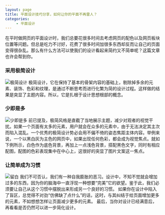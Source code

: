 ```yaml
---
layout: page
title: 平面设计技巧分享，如何让你的平面不再雷人？
categories:
     - 平面设计
---
```


在平时做网页的平面设计时，我们总要花很多时间去考虑网页的配色以及网页板块位置等问题。但总是吃力不讨好，花费了很多时间加很多东西却反而让自己的页面变得很杂乱。那么有什么方法可以使我们的设计看起来简约又不简单呢？这篇文章也许会帮到你。 
### 采用极简设计
![极简设计](/jekyll-theme-basically-basic/assets/images/pingmiansheji1.jpg)
极简设计，它在保持了基本的骨架内容的基础上，剔除掉多余的元素、装饰、色彩和纹理，是通过不断思考而进行化繁为简的设计过程。这样做的结果是突显了主题内容。所以，它是扎根于设计思想根部的概念。
### 少即是多
![少即是多](/jekyll-theme-basically-basic/assets/images/pingmiansheji2.jpg)
前已提及，极简风格是直截了当地展示主题，减少对观者的视觉干扰。如果一个页面有太多的元素，用户就会在众多的元素中，由于无法决定其主次而陷入混乱。一个优秀的极简设计势必会用不偏不倚的姿态焦距主体内容。举例来说，一个以黑白灰为主色的网页中，如果出现任何色彩，都会成为视觉焦点。就如下例所示，白色作为底色背景，再加上一点浅色背景，搭配黑色文字，同时有相应配图，配图的色彩表现集中在中心上，这很好的突显了图片文案这一焦点。   
### 让简单成为习惯 
![留白](/jekyll-theme-basically-basic/assets/images/pingmiansheji3.jpg)
我们不可否认，我们有一种自我膨胀的恶习。设计中，不知不觉就会增加过多的东西，因为你的脑海中一直浮现一种想要“完美”它的欲望。鉴于此，我们必须要让自己从这个习惯中摆脱出来形成另一个良好的习惯。 如果你在设计中陷入了盲区，总觉得不对劲“仿佛缺了点什么”的话，这时，与其纠结于给页面增加更多的元素，不如想想怎样让页面减少更多的元素。 
最后，当你对设计已经满意后，再看看是否仍然可以进一步简化设计。